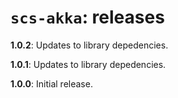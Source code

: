 # `scs-akka`: releases

**1.0.2**: Updates to library depedencies.

**1.0.1**: Updates to library depedencies.

**1.0.0**: Initial release.
